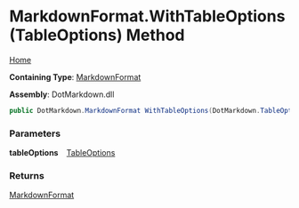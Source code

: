 # MarkdownFormat\.WithTableOptions\(TableOptions\) Method

[Home](../../../README.md)

**Containing Type**: [MarkdownFormat](../README.md)

**Assembly**: DotMarkdown\.dll

```csharp
public DotMarkdown.MarkdownFormat WithTableOptions(DotMarkdown.TableOptions tableOptions)
```

### Parameters

**tableOptions** &ensp; [TableOptions](../../TableOptions/README.md)

### Returns

[MarkdownFormat](../README.md)

